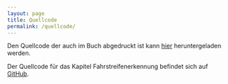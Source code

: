 ```yaml
---
layout: page
title: Quellcode
permalink: /quellcode/
---
```


Den Quellcode der auch im Buch abgedruckt ist kann [hier](https://github.com/sebdi/kalman-filter.de/blob/gh-pages/Matlab-Files.zip) heruntergeladen werden.

Der Quellcode für das Kapitel Fahrstreifenerkennung befindet sich auf [GitHub](http://github.com/sebdi/lane-detection).
